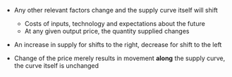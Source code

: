 - Any other relevant factors change and the supply curve itself will shift
	- Costs of inputs, technology and expectations about the future
	- At any given output price, the quantity supplied changes
- An increase in supply for shifts to the right, decrease for shift to the left

- Change of the price merely results in movement **along** the supply curve, the curve itself is unchanged